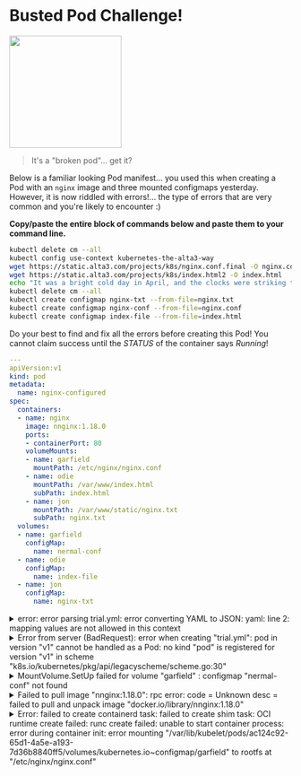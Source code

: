 # Busted Pod Challenge!

<img src="https://thumbs.dreamstime.com/b/green-pea-pod-broken-half-fresh-four-peas-pure-white-background-genus-pisum-sativum-garden-48834097.jpg" width="200"/>

> It's a "broken pod"... get it?


Below is a familiar looking Pod manifest... you used this when creating a Pod with an `nginx` image and three mounted configmaps yesterday. However, it is now riddled with errors!... the type of errors that are very common and you're likely to encounter :) 


**Copy/paste the entire block of commands below and paste them to your command line.**  

```bash
kubectl delete cm --all
kubectl config use-context kubernetes-the-alta3-way
wget https://static.alta3.com/projects/k8s/nginx.conf.final -O nginx.conf
wget https://static.alta3.com/projects/k8s/index.html2 -O index.html
echo "It was a bright cold day in April, and the clocks were striking thirteen." > nginx.txt
kubectl delete cm --all
kubectl create configmap nginx-txt --from-file=nginx.txt
kubectl create configmap nginx-conf --from-file=nginx.conf
kubectl create configmap index-file --from-file=index.html
```

Do your best to find and fix all the errors before creating this Pod! You cannot claim success until the *STATUS* of the container says *Running*!

```yaml
---
apiVersion:v1
kind: pod
metadata:
  name: nginx-configured
spec:
  containers:
  - name: nginx
    image: nnginx:1.18.0
    ports:
    - containerPort: 80
    volumeMounts: 
    - name: garfield
      mountPath: /etc/nginx/nginx.conf
    - name: odie
      mountPath: /var/www/index.html
      subPath: index.html
    - name: jon
      mountPath: /var/www/static/nginx.txt
      subPath: nginx.txt
  volumes:
  - name: garfield
    configMap:
      name: nermal-conf 
  - name: odie
    configMap:
      name: index-file 
  - name: jon
    configMap:
      name: nginx-txt
```


<details>
<summary>error: error parsing trial.yml: error converting YAML to JSON: yaml: line 2: mapping values are not allowed in this context</summary>
<br>
Put a space before v1.
</details>

<details>
<summary>Error from server (BadRequest): error when creating "trial.yml": pod in version "v1" cannot be handled as a Pod: no kind "pod" is registered for version "v1" in scheme "k8s.io/kubernetes/pkg/api/legacyscheme/scheme.go:30"</summary>
<br>
capitalize "P" in Pod
</details>

<details>
<summary>MountVolume.SetUp failed for volume "garfield" : configmap "nermal-conf" not found</summary>
<br>
line 23 should be nginx-conf not nermal-conf
</details>

<details>
<summary>Failed to pull image "nnginx:1.18.0": rpc error: code = Unknown desc = failed to pull and unpack image "docker.io/library/nnginx:1.18.0"</summary>
<br>
Typo in the image name! Should be nginx:1.18.0
</details>

<details>
<summary>Error: failed to create containerd task: failed to create shim task: OCI runtime create failed: runc create failed: unable to start container process: error during container init: error mounting "/var/lib/kubelet/pods/ac124c92-65d1-4a5e-a193-7d36b8840ff5/volumes/kubernetes.io~configmap/garfield" to rootfs at "/etc/nginx/nginx.conf"
</summary>
<br>
The garfield volume's mountPath is /etc/nginx/, which overwrites EVERYTHING in that directory! Add a subpath.
</details>


<!--
# SOLUTION

```yaml
---
apiVersion: v1 # put a whitespace after :
kind: Pod # capitalize kind!
metadata:
  name: nginx-configured
spec:
  containers:
  - name: nginx
    image: nginx:1.18.0 # typo in image name caused ErrImgPull
    ports:
    - containerPort: 80
    volumeMounts: 
    - name: garfield
      mountPath: /etc/nginx/nginx.conf
      subPath: nginx.conf # needs subpath!
    - name: odie
      mountPath: /var/www/index.html
      subPath: index.html
    - name: jon
      mountPath: /var/www/static/nginx.txt
      subPath: nginx.txt
  volumes:
  - name: garfield
    configMap:
      name: nginx-conf # wrong configmap name!
  - name: odie
    configMap:
      name: index-file 
  - name: jon
    configMap:
      name: nginx-txt
```
-->
